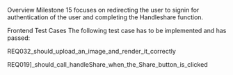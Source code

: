 Overview
Milestone 15 focuses on redirecting the user to signin for authentication of the user and completing the Handleshare function.


Frontend Test Cases
The following test case has to be  implemented and has passed:

REQ032_should_upload_an_image_and_render_it_correctly


REQ019]_should_call_handleShare_when_the_Share_button_is_clicked